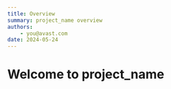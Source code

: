 ```yaml
---
title: Overview
summary: project_name overview
authors:
    - you@avast.com
date: 2024-05-24
---
```


# Welcome to project_name

